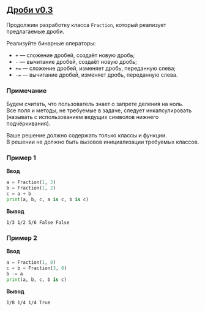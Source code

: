 ## [Дроби v0.3](../../../solutions/5.2/52_f.py)

Продолжим разработку класса `Fraction`, который реализует предлагаемые дроби.

Реализуйте бинарные операторы:

- `+` — сложение дробей, создаёт новую дробь;
- `-` — вычитание дробей, создаёт новую дробь;
- `+=` — сложение дробей, изменяет дробь, переданную слева;
- `-=` — вычитание дробей, изменяет дробь, переданную слева.

### Примечание

Будем считать, что пользователь знает о запрете деления на ноль.\
Все поля и методы, не требуемые в задаче, следует инкапсулировать (называть с использованием ведущих символов нижнего подчёркивания).

Ваше решение должно содержать только классы и функции.\
В решении не должно быть вызовов инициализации требуемых классов.

### Пример 1

**Ввод**
```python
a = Fraction(1, 3)
b = Fraction(1, 2)
c = a + b
print(a, b, c, a is c, b is c)
```

**Вывод**
```plaintext
1/3 1/2 5/6 False False
```

### Пример 2

**Ввод**
```python
a = Fraction(1, 8)
c = b = Fraction(3, 8)
b -= a
print(a, b, c, b is c)
```

**Вывод**
```plaintext
1/8 1/4 1/4 True
```